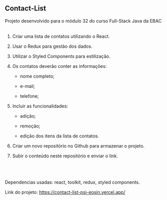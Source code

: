 ## Contact-List

Projeto desenvolvido para o módulo 32 do curso Full-Stack Java da EBAC
<br>
<br>
1) Criar uma lista de contatos utilizando o React.

2) Usar o Redux para gestão dos dados.

3) Utilizar o Styled Components para estilização.

4) Os contatos deverão conter as informações:

    - nome completo;

    - e-mail;

    - telefone;

5) Incluir as funcionalidades:

    - adição;

    - remoção;

    - edição dos itens da lista de contatos.

6) Criar um novo repositório no Github para armazenar o projeto.

7) Subir o conteúdo neste repositório e enviar o link.
<br>
<br>
<br>
Dependencias usadas: react, toolkit, redux, styled components.

Link do projeto: https://contact-list-psi-eosin.vercel.app/
